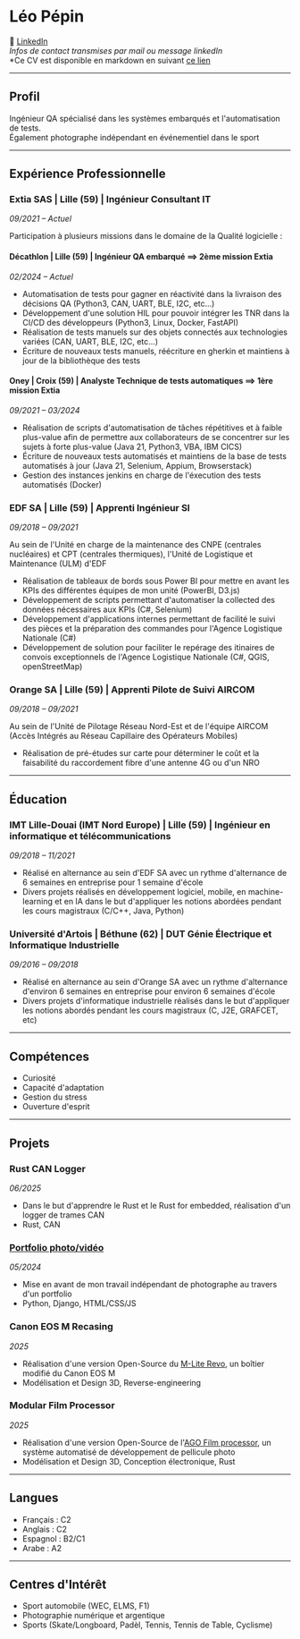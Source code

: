 # Léo Pépin

🔗 [LinkedIn](https://linkedin.com/in/pepin-leo)  
*Infos de contact transmises par mail ou message linkedIn*  
*Ce CV est disponible en markdown en suivant [ce lien](https://github.com/leo-pep/curriculum-vitae/blob/main/curriculum-french.md)

---

## Profil

Ingénieur QA spécialisé dans les systèmes embarqués et l'automatisation de tests.  
Également photographe indépendant en événementiel dans le sport

---

## Expérience Professionnelle

### Extia SAS | Lille (59) | Ingénieur Consultant IT
*09/2021 – Actuel*

Participation à plusieurs missions dans le domaine de la Qualité logicielle :

#### Décathlon | Lille (59) | Ingénieur QA embarqué ==> 2ème mission Extia
*02/2024 – Actuel*
  - Automatisation de tests pour gagner en réactivité dans la livraison des décisions QA (Python3, CAN, UART, BLE, I2C, etc...)
  - Développement d'une solution HIL pour pouvoir intégrer les TNR dans la CI/CD des développeurs (Python3, Linux, Docker, FastAPI)
  - Réalisation de tests manuels sur des objets connectés aux technologies variées (CAN, UART, BLE, I2C, etc...)
  - Écriture de nouveaux tests manuels, réécriture en gherkin et maintiens à jour de la bibliothèque des tests

#### Oney | Croix (59) | Analyste Technique de tests automatiques ==> 1ère mission Extia
*09/2021 – 03/2024*
  - Réalisation de scripts d'automatisation de tâches répétitives et à faible plus-value afin de permettre aux collaborateurs de se concentrer sur les sujets à forte plus-value
    (Java 21, Python3, VBA, IBM CICS) 
  - Écriture de nouveaux tests automatisés et maintiens de la base de tests automatisés à jour (Java 21, Selenium, Appium, Browserstack)
  - Gestion des instances jenkins en charge de l'éxecution des tests automatisés (Docker)

### EDF SA | Lille (59) | Apprenti Ingénieur SI
*09/2018 – 09/2021*

Au sein de l'Unité en charge de la maintenance des CNPE (centrales nucléaires) et CPT (centrales thermiques), l'Unité de Logistique et Maintenance (ULM) d'EDF

- Réalisation de tableaux de bords sous Power BI pour mettre en avant les KPIs des différentes équipes de mon unité (PowerBI, D3.js)
- Développement de scripts permettant d'automatiser la collected des données nécessaires aux KPIs (C#, Selenium)
- Développement d'applications internes permettant de facilité le suivi des pièces et la préparation des commandes pour l'Agence Logistique Nationale (C#) 
- Développement de solution pour faciliter le repérage des itinaires de convois exceptionnels de l'Agence Logistique Nationale (C#, QGIS, openStreetMap)

### Orange SA | Lille (59) | Apprenti Pilote de Suivi AIRCOM
*09/2018 – 09/2021*

Au sein de l'Unité de Pilotage Réseau Nord-Est et de l'équipe AIRCOM (Accès Intégrés au Réseau Capillaire des Opérateurs Mobiles)

- Réalisation de pré-études sur carte pour déterminer le coût et la faisabilité du raccordement fibre d'une antenne 4G ou d'un NRO

---

## Éducation

### IMT Lille-Douai (IMT Nord Europe) | Lille (59) | Ingénieur en informatique et télécommunications
*09/2018 – 11/2021*

- Réalisé en alternance au sein d'EDF SA avec un rythme d'alternance de 6 semaines en entreprise pour 1 semaine d'école
- Divers projets réalisés en développement logiciel, mobile, en machine-learning et en IA dans le but d'appliquer les notions abordées pendant les cours magistraux (C/C++, Java, Python)

### Université d'Artois | Béthune (62) | DUT Génie Électrique et Informatique Industrielle
*09/2016 – 09/2018*

- Réalisé en alternance au sein d'Orange SA avec un rythme d'alternance d'environ 6 semaines en entreprise pour environ 6 semaines d'école
- Divers projets d'informatique industrielle réalisés dans le but d'appliquer les notions abordés pendant les cours magistraux (C, J2E, GRAFCET, etc)

---

## Compétences

- Curiosité
- Capacité d'adaptation
- Gestion du stress
- Ouverture d'esprit

---

## Projets

### Rust CAN Logger
*06/2025*

- Dans le but d'apprendre le Rust et le Rust for embedded, réalisation d'un logger de trames CAN
- Rust, CAN

### [Portfolio photo/vidéo](https://www.lelopepics.com)
*05/2024*

- Mise en avant de mon travail indépendant de photographe au travers d'un portfolio
- Python, Django, HTML/CSS/JS

### Canon EOS M Recasing
*2025*

- Réalisation d'une version Open-Source du [M-Lite Revo](https://filmatura.com/products/m-lite-revo), un boîtier modifié du Canon EOS M
- Modélisation et Design 3D, Reverse-engineering

### Modular Film Processor
*2025*

- Réalisation d'une version Open-Source de l'[AGO Film processor](https://www.vintagevisual.eu/ago-film-processor/), un système automatisé de développement de pellicule photo
- Modélisation et Design 3D, Conception électronique, Rust

---

## Langues

- Français : C2
- Anglais : C2
- Espagnol : B2/C1
- Arabe : A2

---

## Centres d'Intérêt

- Sport automobile (WEC, ELMS, F1)
- Photographie numérique et argentique
- Sports (Skate/Longboard, Padèl, Tennis, Tennis de Table, Cyclisme)
